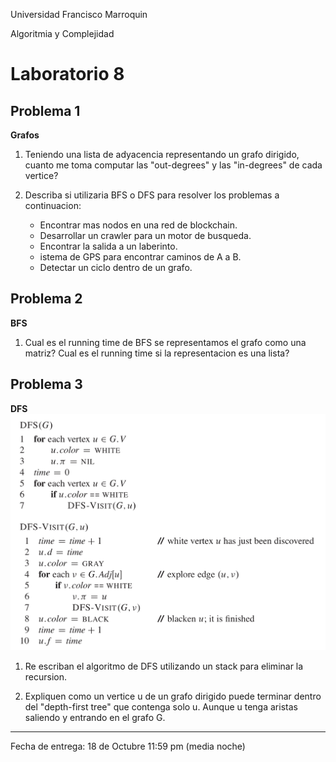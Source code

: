 Universidad Francisco Marroquin

Algoritmia y Complejidad
# Laboratorio 8


## Problema 1
**Grafos**

1. Teniendo una lista de adyacencia representando un grafo dirigido, cuanto me toma computar las "out-degrees" y las "in-degrees" de cada vertice?

2. Describa si utilizaria BFS o DFS para resolver los problemas a continuacion:
	- Encontrar mas nodos en una red de blockchain.
	- Desarrollar un crawler para un motor de busqueda.
	- Encontrar la salida a un laberinto.
	- istema de GPS para encontrar caminos de A a B.
	- Detectar un ciclo dentro de un grafo.


 
## Problema 2
**BFS**

1. Cual es el running time de BFS se representamos el grafo como una matriz? Cual es el running time si la representacion es una lista?

## Problema 3
**DFS**
![dfs](https://raw.githubusercontent.com/netogallo/algoritmos-ufm-2018/master/labs/img/DFS.png)

1. Re escriban el algoritmo de DFS utilizando un stack para eliminar la recursion.

2. Expliquen como un vertice u de un grafo dirigido puede terminar dentro del "depth-first tree" que contenga solo u. Aunque u tenga aristas saliendo y entrando en el grafo G.



- - - -

Fecha de entrega: 18 de Octubre 11:59 pm (media noche)